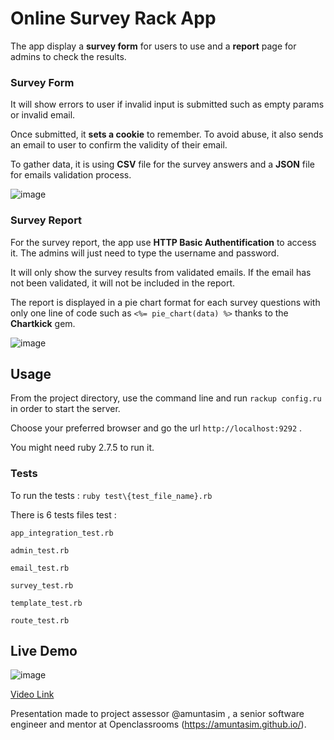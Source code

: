# Online Survey Rack App

The app display a **survey form** for users to use and a **report** page for admins to check the results.

### Survey Form
It will show errors to user if invalid input is submitted such as empty params or invalid email.

Once submitted, it **sets a cookie** to remember. 
To avoid abuse, it also sends an email to user to confirm the validity of their email.

To gather data, it is using **CSV** file for the survey answers and a **JSON** file for emails validation process.

![image](https://user-images.githubusercontent.com/85266997/148327463-7a53f8cc-bce4-4181-9e6a-66872017afd4.png)


### Survey Report
For the survey report, the app use **HTTP Basic Authentification** to access it. The admins will just need to type the username and password.

It will only show the survey results from validated emails. If the email has not been validated, it will not be included in the report.

The report is displayed in a pie chart format for each survey questions with only one line of code such as ``` <%= pie_chart(data) %> ``` thanks to the **Chartkick** gem. 

![image](https://user-images.githubusercontent.com/85266997/148321228-d123803d-32e0-42af-8aaf-c53d959dc18c.png)


## Usage

From the project directory, use the command line and run ``` rackup config.ru ``` in order to start the server.

Choose your preferred browser and go the url `http://localhost:9292` .

You might need ruby 2.7.5 to run it.

### Tests

To run the tests : `ruby test\{test_file_name}.rb`

There is 6 tests files test :

`app_integration_test.rb`

`admin_test.rb`

`email_test.rb`

`survey_test.rb`

`template_test.rb`

`route_test.rb`

## Live Demo
  
![image](https://user-images.githubusercontent.com/85266997/148331200-e1177573-18af-4462-aa07-6d5c435e74ba.png)

[Video Link](https://oc-visio-archive.s3.eu-west-1.amazonaws.com/46969134/fe11697a-daca-44f7-9b8d-2191d5ef6d6f/archive.mp4?X-Amz-Content-Sha256=UNSIGNED-PAYLOAD&X-Amz-Algorithm=AWS4-HMAC-SHA256&X-Amz-Credential=AKIAJ3OEUN7A5K7BWS3Q%2F20220106%2Feu-west-1%2Fs3%2Faws4_request&X-Amz-Date=20220106T050021Z&X-Amz-SignedHeaders=host&X-Amz-Expires=3600&X-Amz-Signature=b3371b4cb902715d41c93eb6888c4ce9e088d1ba8b80b742becc59efb3f2b860)

Presentation made to project assessor @amuntasim , a senior software engineer and mentor at Openclassrooms (https://amuntasim.github.io/).

